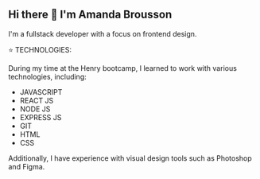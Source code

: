 ## Hi there 👋 I'm Amanda Brousson

I'm a fullstack developer with a focus on frontend design.

⭐ TECHNOLOGIES:

During my time at the Henry bootcamp, I learned to work with various technologies, including:

- JAVASCRIPT
- REACT JS
- NODE JS
- EXPRESS JS
- GIT
- HTML
- CSS
  
Additionally, I have experience with visual design tools such as Photoshop and Figma.
<!--
**amandabrousson/amandabrousson** is a ✨ _special_ ✨ repository because its `README.md` (this file) appears on your GitHub profile.

Here are some ideas to get you started:

- 🔭 I’m currently working on ...
- 🌱 I’m currently learning ...
- 👯 I’m looking to collaborate on ...
- 🤔 I’m looking for help with ...
- 💬 Ask me about ...
- 📫 How to reach me: ...
- 😄 Pronouns: ...
- ⚡ Fun fact: ...
-->

